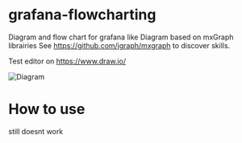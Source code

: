 # grafana-flowcharting
Diagram and flow chart for grafana like Diagram based on mxGraph librairies
See https://github.com/jgraph/mxgraph to discover skills.

Test editor on https://www.draw.io/

![Diagram](https://raw.githubusercontent.com/algenty/grafana-flowcharting/master/src/img/mxgraph_network.png?raw=true)  

# How to use
still doesnt work
